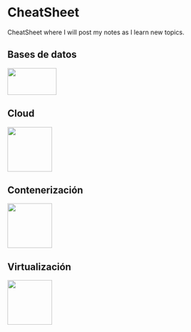 # CheatSheet
CheatSheet where I will post my notes as I learn new topics.

## Bases de datos
[<img src="https://upload.wikimedia.org/wikipedia/commons/8/87/Sql_data_base_with_logo.png" width="110" height="60">](https://github.com/willimhw/CS-SQL.git)

## Cloud
[<img src="https://uxwing.com/wp-content/themes/uxwing/download/brands-and-social-media/aws-icon.png" width="100" height="100">](https://github.com/willimhw/CS-AWS.git)

## Contenerización
[<img src="https://seeklogo.com/images/D/docker-logo-6D6F987702-seeklogo.com.png" width="100" height="100">](https://github.com/willimhw/CS-Docker.git)

## Virtualización
[<img src="https://upload.wikimedia.org/wikipedia/commons/7/7d/VMware_Workstation_Icon.png" width="100" height="100">](https://github.com/willimhw/CS-VMware.git)
